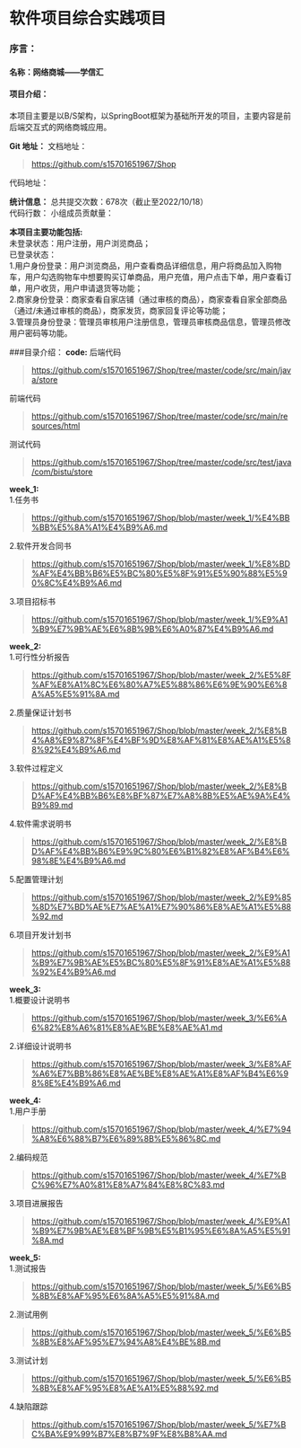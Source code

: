 # 软件项目综合实践项目
### 序言：
#### 名称：网络商城——学信汇
#### 项目介绍：
本项目主要是以B/S架构，以SpringBoot框架为基础所开发的项目，主要内容是前后端交互式的网络商城应用。  


**Git 地址：**
文档地址：
>https://github.com/s15701651967/Shop
>
代码地址：
>
>

**统计信息：**
总共提交次数：678次（截止至2022/10/18）  
代码行数：
小组成员贡献量：



**本项目主要功能包括:**  
未登录状态：用户注册，用户浏览商品；  
已登录状态：  
1.用户身份登录：用户浏览商品，用户查看商品详细信息，用户将商品加入购物车，用户勾选购物车中想要购买订单商品，用户充值，用户点击下单，用户查看订单，用户收货，用户申请退货等功能；  
2.商家身份登录：商家查看自家店铺（通过审核的商品），商家查看自家全部商品（通过/未通过审核的商品），商家发货，商家回复评论等功能；  
3.管理员身份登录：管理员审核用户注册信息，管理员审核商品信息，管理员修改用户密码等功能。  

###目录介绍：
**code:**
后端代码
>https://github.com/s15701651967/Shop/tree/master/code/src/main/java/store
>

前端代码  
>https://github.com/s15701651967/Shop/tree/master/code/src/main/resources/html
>

测试代码
>https://github.com/s15701651967/Shop/tree/master/code/src/test/java/com/bistu/store
>

**week_1:**  
1.任务书
>https://github.com/s15701651967/Shop/blob/master/week_1/%E4%BB%BB%E5%8A%A1%E4%B9%A6.md
>
2.软件开发合同书
>https://github.com/s15701651967/Shop/blob/master/week_1/%E8%BD%AF%E4%BB%B6%E5%BC%80%E5%8F%91%E5%90%88%E5%90%8C%E4%B9%A6.md
>
3.项目招标书
>https://github.com/s15701651967/Shop/blob/master/week_1/%E9%A1%B9%E7%9B%AE%E6%8B%9B%E6%A0%87%E4%B9%A6.md
>

**week_2:**  
1.可行性分析报告
>https://github.com/s15701651967/Shop/blob/master/week_2/%E5%8F%AF%E8%A1%8C%E6%80%A7%E5%88%86%E6%9E%90%E6%8A%A5%E5%91%8A.md
>
2.质量保证计划书
>https://github.com/s15701651967/Shop/blob/master/week_2/%E8%B4%A8%E9%87%8F%E4%BF%9D%E8%AF%81%E8%AE%A1%E5%88%92%E4%B9%A6.md
>
3.软件过程定义
>https://github.com/s15701651967/Shop/blob/master/week_2/%E8%BD%AF%E4%BB%B6%E8%BF%87%E7%A8%8B%E5%AE%9A%E4%B9%89.md
>
4.软件需求说明书
>https://github.com/s15701651967/Shop/blob/master/week_2/%E8%BD%AF%E4%BB%B6%E9%9C%80%E6%B1%82%E8%AF%B4%E6%98%8E%E4%B9%A6.md
>
5.配置管理计划
>https://github.com/s15701651967/Shop/blob/master/week_2/%E9%85%8D%E7%BD%AE%E7%AE%A1%E7%90%86%E8%AE%A1%E5%88%92.md
>
6.项目开发计划书
>https://github.com/s15701651967/Shop/blob/master/week_2/%E9%A1%B9%E7%9B%AE%E5%BC%80%E5%8F%91%E8%AE%A1%E5%88%92%E4%B9%A6.md
>

**week_3:**    
1.概要设计说明书
>https://github.com/s15701651967/Shop/blob/master/week_3/%E6%A6%82%E8%A6%81%E8%AE%BE%E8%AE%A1.md
>
2.详细设计说明书
>https://github.com/s15701651967/Shop/blob/master/week_3/%E8%AF%A6%E7%BB%86%E8%AE%BE%E8%AE%A1%E8%AF%B4%E6%98%8E%E4%B9%A6.md
>

**week_4:**    
1.用户手册
>https://github.com/s15701651967/Shop/blob/master/week_4/%E7%94%A8%E6%88%B7%E6%89%8B%E5%86%8C.md
>
2.编码规范
>https://github.com/s15701651967/Shop/blob/master/week_4/%E7%BC%96%E7%A0%81%E8%A7%84%E8%8C%83.md
>
3.项目进展报告
>https://github.com/s15701651967/Shop/blob/master/week_4/%E9%A1%B9%E7%9B%AE%E8%BF%9B%E5%B1%95%E6%8A%A5%E5%91%8A.md
>

**week_5:**     
1.测试报告
>https://github.com/s15701651967/Shop/blob/master/week_5/%E6%B5%8B%E8%AF%95%E6%8A%A5%E5%91%8A.md
>
2.测试用例
>https://github.com/s15701651967/Shop/blob/master/week_5/%E6%B5%8B%E8%AF%95%E7%94%A8%E4%BE%8B.md
>
3.测试计划
>https://github.com/s15701651967/Shop/blob/master/week_5/%E6%B5%8B%E8%AF%95%E8%AE%A1%E5%88%92.md
>
4.缺陷跟踪
>https://github.com/s15701651967/Shop/blob/master/week_5/%E7%BC%BA%E9%99%B7%E8%B7%9F%E8%B8%AA.md
>